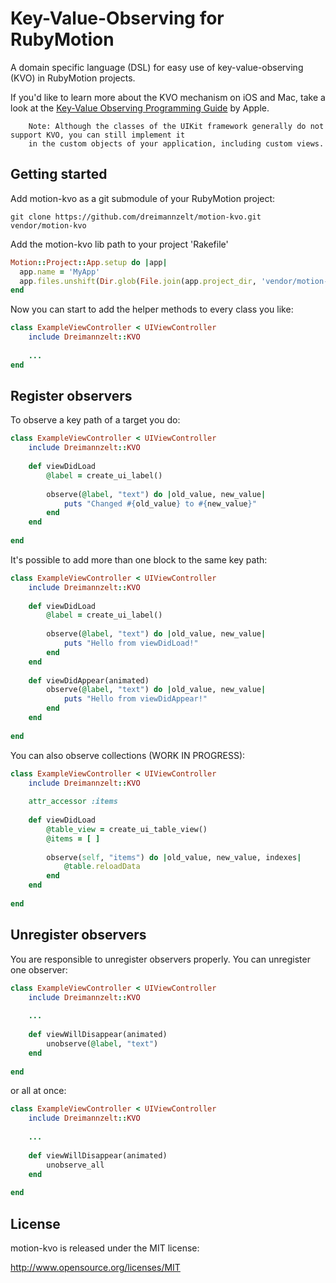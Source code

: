 # Key-Value-Observing for RubyMotion

A domain specific language (DSL) for easy use of key-value-observing (KVO) in RubyMotion projects. 

If you'd like to learn more about the KVO mechanism on iOS and Mac, take a look at the [Key-Value Observing Programming Guide](https://developer.apple.com/library/mac/#documentation/Cocoa/Conceptual/KeyValueObserving/KeyValueObserving.html#//apple_ref/doc/uid/10000177i) by Apple.
	
```
	Note: Although the classes of the UIKit framework generally do not support KVO, you can still implement it
	in the custom objects of your application, including custom views.
```
## Getting started

Add motion-kvo as a git submodule of your RubyMotion project:

    git clone https://github.com/dreimannzelt/motion-kvo.git vendor/motion-kvo

Add the motion-kvo lib path to your project 'Rakefile'

```ruby
Motion::Project::App.setup do |app|
  app.name = 'MyApp'
  app.files.unshift(Dir.glob(File.join(app.project_dir, 'vendor/motion-kvo/lib/**/*.rb')))
end
```
Now you can start to add the helper methods to every class you like:

```ruby
class ExampleViewController < UIViewController
	include Dreimannzelt::KVO
	
	...
end
```

## Register observers

To observe a key path of a target you do:

```ruby
class ExampleViewController < UIViewController
	include Dreimannzelt::KVO
	
	def viewDidLoad
		@label = create_ui_label()
		
		observe(@label, "text") do |old_value, new_value|
			puts "Changed #{old_value} to #{new_value}"
		end
	end
	
end
```

It's possible to add more than one block to the same key path:

```ruby
class ExampleViewController < UIViewController
	include Dreimannzelt::KVO
	
	def viewDidLoad
		@label = create_ui_label()
		
		observe(@label, "text") do |old_value, new_value|
			puts "Hello from viewDidLoad!"
		end		
	end
	
	def viewDidAppear(animated)
		observe(@label, "text") do |old_value, new_value|
			puts "Hello from viewDidAppear!"
		end
	end
	
end
```

You can also observe collections (WORK IN PROGRESS):

```ruby
class ExampleViewController < UIViewController
	include Dreimannzelt::KVO
	
	attr_accessor :items
	
	def viewDidLoad
		@table_view = create_ui_table_view()
		@items = [ ]
		
		observe(self, "items") do |old_value, new_value, indexes|
			@table.reloadData
		end
	end
	
end
```

## Unregister observers

You are responsible to unregister observers properly. You can unregister one observer:

```ruby
class ExampleViewController < UIViewController
	include Dreimannzelt::KVO
	
	...
	
	def viewWillDisappear(animated)
		unobserve(@label, "text")
	end
	
end
```

or all at once:

```ruby
class ExampleViewController < UIViewController
	include Dreimannzelt::KVO
	
	...
	
	def viewWillDisappear(animated)
		unobserve_all
	end
	
end
```

## License

motion-kvo is released under the MIT license:

http://www.opensource.org/licenses/MIT
